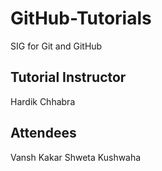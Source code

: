 # GitHub-Tutorials
SIG for Git and GitHub

## Tutorial Instructor
Hardik Chhabra

## Attendees
Vansh Kakar
Shweta Kushwaha